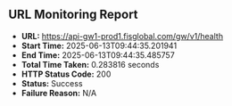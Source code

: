 ## URL Monitoring Report

- **URL:** https://api-gw1-prod1.fisglobal.com/gw/v1/health
- **Start Time:** 2025-06-13T09:44:35.201941
- **End Time:** 2025-06-13T09:44:35.485757
- **Total Time Taken:** 0.283816 seconds
- **HTTP Status Code:** 200
- **Status:** Success
- **Failure Reason:** N/A
